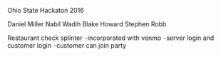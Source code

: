 Ohio State Hackaton 2016

Daniel Miller
Nabil Wadih
Blake Howard
Stephen Robb


Restaurant check splinter
⁃incorporated with venmo
⁃server login and customer login
⁃customer can join party
